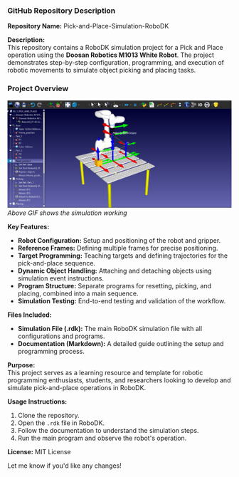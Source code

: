 ### GitHub Repository Description  

**Repository Name:** Pick-and-Place-Simulation-RoboDK  

**Description:**  
This repository contains a RoboDK simulation project for a Pick and Place operation using the **Doosan Robotics M1013 White Robot**. The project demonstrates step-by-step configuration, programming, and execution of robotic movements to simulate object picking and placing tasks.  

### Project Overview
![Project Demo](assests/pick_place_object.gif)
*Above GIF shows the simulation working*

**Key Features:**  
- **Robot Configuration:** Setup and positioning of the robot and gripper.  
- **Reference Frames:** Defining multiple frames for precise positioning.  
- **Target Programming:** Teaching targets and defining trajectories for the pick-and-place sequence.  
- **Dynamic Object Handling:** Attaching and detaching objects using simulation event instructions.  
- **Program Structure:** Separate programs for resetting, picking, and placing, combined into a main sequence.  
- **Simulation Testing:** End-to-end testing and validation of the workflow.  

**Files Included:**  
- **Simulation File (.rdk):** The main RoboDK simulation file with all configurations and programs.  
- **Documentation (Markdown):** A detailed guide outlining the setup and programming process.  

**Purpose:**  
This project serves as a learning resource and template for robotic programming enthusiasts, students, and researchers looking to develop and simulate pick-and-place operations in RoboDK.  

**Usage Instructions:**  
1. Clone the repository.  
2. Open the `.rdk` file in RoboDK.  
3. Follow the documentation to understand the simulation steps.  
4. Run the main program and observe the robot's operation.  

**License:** MIT License  

Let me know if you'd like any changes!
